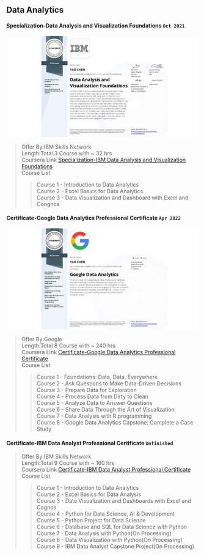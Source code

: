 ## Data Analytics

#### Specialization-Data Analysis and Visualization Foundations `Oct 2021`

![Certificate](Specialization-Data%20Analysis%20and%20Visualization%20Foundations/Specialization-Data%20Analysis%20and%20Visualization%20Foundations.jpeg)

> Offer By:IBM Skills Network  
> Length:Total 3 Course with ~ 32 hrs  
> Coursera Link [Specialization-IBM Data Analysis and Visualization Foundations](https://www.coursera.org/specializations/data-analysis-visualization-foundations)  
> Course List
>
> > Course 1 - Introduction to Data Analytics  
> > Course 2 - Excel Basics for Data Analytics  
> > Course 3 - Data Visualization and Dashboard with Excel and Congnos

#### Certificate-Google Data Analytics Professional Certificate `Apr 2022`

![Certificate](Certificate-Google%20Data%20Analytics%20Professional%20Certificate/Certificate-Google%20Data%20Analytics%20Professional%20Certificate.jpeg)

> Offer By:Google  
> Length:Total 8 Course with ~ 240 hrs  
> Coursera Link [Certificate-Google Data Analytics Professional Certificate](https://www.coursera.org/specializations/google-data-analytics)  
> Course List
>
> > Course 1 - Foundations: Data, Data, Everywhere  
> > Course 2 - Ask Questions to Make Data-Driven Decisions  
> > Course 3 - Prepare Data for Exploration  
> > Course 4 - Process Data from Dirty to Clean  
> > Course 5 - Analyze Data to Answer Questions  
> > Course 6 - Share Data Through the Art of Visualization  
> > Course 7 - Data Analysis with R programming  
> > Course 8 - Google Data Analytics Capstone: Complete a Case Study

#### Certificate-IBM Data Analyst Professional Certificate `Unfinished`

<!-- ![Certificate](Certificate-Google%20Data%20Analytics%20Professional%20Certificate/Certificate-Google%20Data%20Analytics%20Professional%20Certificate.jpg) -->

> Offer By:IBM Skills Network  
> Length:Total 9 Course with ~ 160 hrs  
> Coursera Link [Certificate-IBM Data Analyst Professional Certificate](https://www.coursera.org/professional-certificates/ibm-data-analyst)  
> Course List
>
> > Course 1 - Introduction to Data Analytics  
> > Course 2 - Excel Basics for Data Analysis  
> > Course 3 - Data Visualization and Dashboards with Excel and Cognos  
> > Course 4 - Python for Data Science, AI & Development  
> > Course 5 - Python Project for Data Science  
> > Course 6 - Database and SQL for Data Science with Python  
> > Course 7 - Data Analysis with Python(On Processing)  
> > Course 8 - Data Visualization with Python(On Processing)  
> > Course 9 - IBM Data Analyst Capstone Project(On Processing)
